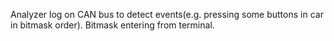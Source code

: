 Analyzer log on CAN bus to detect events(e.g. pressing some buttons in car in bitmask order). Bitmask entering from terminal.
